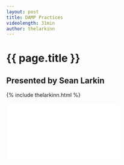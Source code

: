 ```yaml
---
layout: post
title: DAMP Practices
videolength: 31min
author: thelarkinn
---
```


# {{ page.title }}

## Presented by Sean Larkin

{% include thelarkinn.html %}

<div class="fluid-width-video-wrapper"><iframe src="//www.youtube.com/embed/DnLfboeUKT4" frameborder="0" allowfullscreen></iframe></div>
